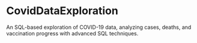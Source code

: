 # CovidDataExploration
An SQL-based exploration of COVID-19 data, analyzing cases, deaths, and vaccination progress with advanced SQL techniques.
